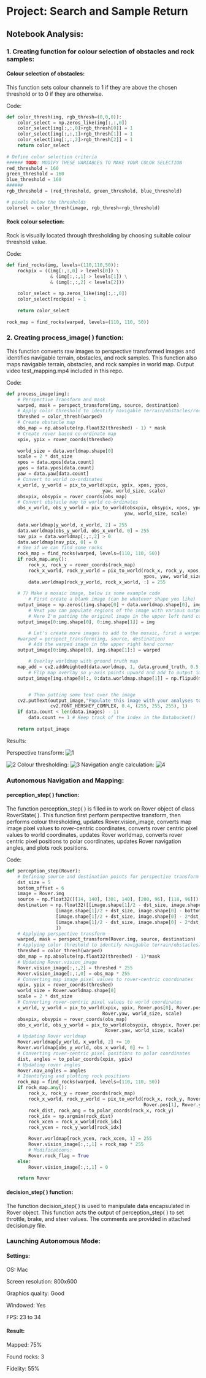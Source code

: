 # Project: Search and Sample Return

## Notebook Analysis:

### 1. Creating function for colour selection of obstacles and rock samples:

#### Colour selection of obstacles:

This function sets colour channels to 1 if they are above the chosen threshold or to 0 if they are otherwise.

Code:
```python
def color_thresh(img, rgb_thresh=(0,0,0)):
    color_select = np.zeros_like(img[:,:,0])
    color_select[img[:,:,0]>rgb_thresh[0]] = 1
    color_select[img[:,:,1]>rgb_thresh[1]] = 1
    color_select[img[:,:,2]>rgb_thresh[2]] = 1
    return color_select
    
# Define color selection criteria
###### TODO: MODIFY THESE VARIABLES TO MAKE YOUR COLOR SELECTION
red_threshold = 160
green_threshold = 160
blue_threshold = 160
######
rgb_threshold = (red_threshold, green_threshold, blue_threshold)

# pixels below the thresholds
colorsel = color_thresh(image, rgb_thresh=rgb_threshold)
```

#### Rock colour selection:

Rock is visually located through thresholding by choosing suitable colour threshold value.

Code:
```python 
def find_rocks(img, levels=(110,110,50)):
    rockpix = ((img[:,:,0] > levels[0]) \
                & (img[:,:,1] > levels[1]) \
                & (img[:,:,2] < levels[2]))
    
    color_select = np.zeros_like(img[:,:,0])
    color_select[rockpix] = 1
    
    return color_select
    
rock_map = find_rocks(warped, levels=(110, 110, 50))
```
### 2. Creating process_image( ) function:

This function converts raw images to perspective transformed images and identifies navigable terrain, obstacles, and rock samples. This function also maps navigable terrain, obstacles, and rock samples in world map. Output video test_mapping.mp4 included in this repo.

Code:
```python
def process_image(img):
    # Perspective Transform and mask
    warped, mask = perspect_transform(img, source, destination)
    # Apply color threshold to identify navigable terrain/obstacles/rock samples
    threshed = color_thresh(warped)
    # Create obstacle map
    obs_map = np.absolute(np.float32(threshed) - 1) * mask
    # Create rover based co-ordinate map
    xpix, ypix = rover_coords(threshed)
    
    world_size = data.worldmap.shape[0]
    scale = 2 * dst_size
    xpos = data.xpos[data.count]
    ypos = data.ypos[data.count]
    yaw = data.yaw[data.count]
    # Convert to world co-ordinates
    x_world, y_world = pix_to_world(xpix, ypix, xpos, ypos,
                                   yaw, world_size, scale)
    obsxpix, obsypix = rover_coords(obs_map)
    # Convert obstacle map to world co-ordinates
    obs_x_world, obs_y_world = pix_to_world(obsxpix, obsypix, xpos, ypos,
                                           yaw, world_size, scale)
    
    data.worldmap[y_world, x_world, 2] = 255
    data.worldmap[obs_y_world, obs_x_world, 0] = 255
    nav_pix = data.worldmap[:,:,2] > 0
    data.worldmap[nav_pix, 0] = 0
    # See if we can find some rocks
    rock_map = find_rocks(warped, levels=(110, 110, 50))
    if rock_map.any():
        rock_x, rock_y = rover_coords(rock_map)
        rock_x_world, rock_y_world = pix_to_world(rock_x, rock_y, xpos,
                                                  ypos, yaw, world_size, scale)
        data.worldmap[rock_y_world, rock_x_world, :] = 255
        
    # 7) Make a mosaic image, below is some example code
        # First create a blank image (can be whatever shape you like)
    output_image = np.zeros((img.shape[0] + data.worldmap.shape[0], img.shape[1]*2, 3))
        # Next you can populate regions of the image with various output
        # Here I'm putting the original image in the upper left hand corner
    output_image[0:img.shape[0], 0:img.shape[1]] = img

        # Let's create more images to add to the mosaic, first a warped image
    #warped = perspect_transform(img, source, destination)
        # Add the warped image in the upper right hand corner
    output_image[0:img.shape[0], img.shape[1]:] = warped

        # Overlay worldmap with ground truth map
    map_add = cv2.addWeighted(data.worldmap, 1, data.ground_truth, 0.5, 0)
        # Flip map overlay so y-axis points upward and add to output_image 
    output_image[img.shape[0]:, 0:data.worldmap.shape[1]] = np.flipud(map_add)


        # Then putting some text over the image
    cv2.putText(output_image,"Populate this image with your analyses to make a video!", (20, 20), 
                cv2.FONT_HERSHEY_COMPLEX, 0.4, (255, 255, 255), 1)
    if data.count < len(data.images) - 1:
        data.count += 1 # Keep track of the index in the Databucket()
    
    return output_image
```

Results:

Perspective transform:
![1](https://user-images.githubusercontent.com/7349926/34482669-7b0b34da-ef87-11e7-803e-b1bae65aef0c.png)

![2](https://user-images.githubusercontent.com/7349926/34482693-ab8f74a4-ef87-11e7-9cb8-299772550db3.png)
Colour thresholding:
![3](https://user-images.githubusercontent.com/7349926/34482702-b65ca1ae-ef87-11e7-9183-009459cb8f47.png)
Navigation angle calculation:
![4](https://user-images.githubusercontent.com/7349926/34482713-bf916b2e-ef87-11e7-8fca-134be59bd410.png)
### Autonomous Navigation and Mapping:

#### perception_step( ) function:
The function perception_step( ) is filled in to work on Rover object of class RoverState( ). This function first perform perspective transform, then performs colour thresholding, updates Rover.vision_image, converts map image pixel values to rover-centric coordinates, converts rover centric pixel values to world coordinates, updates Rover worldmap, converts rover centric pixel positions to polar coordinates, updates Rover navigation angles, and plots rock positions.

Code:
```python
def perception_step(Rover):
    # Defining source and destination points for perspective transform
    dst_size = 5
    bottom_offset = 6
    image = Rover.img
    source = np.float32([[14, 140], [301, 140], [200, 96], [118, 96]])
    destination = np.float32([[image.shape[1]/2 - dst_size, image.shape[0] - bottom_offset],
                  [image.shape[1]/2 + dst_size, image.shape[0] - bottom_offset],
                  [image.shape[1]/2 + dst_size, image.shape[0] - 2*dst_size - bottom_offset], 
                  [image.shape[1]/2 - dst_size, image.shape[0] - 2*dst_size - bottom_offset],
                  ])
    # Applying perspective transform
    warped, mask = perspect_transform(Rover.img, source, destination)
    # Applying color threshold to identify navigable terrain/obstacles/rock samples
    threshed = color_thresh(warped)
    obs_map = np.absolute(np.float32(threshed) - 1)*mask
    # Updating Rover.vision_image
    Rover.vision_image[:,:,2] = threshed * 255
    Rover.vision_image[:,:,0] = obs_map * 255
    # Converting map image pixel values to rover-centric coordinates
    xpix, ypix = rover_coords(threshed)
    world_size = Rover.worldmap.shape[0]
    scale = 2 * dst_size
    # Converting rover-centric pixel values to world coordinates
    x_world, y_world = pix_to_world(xpix, ypix, Rover.pos[0], Rover.pos[1],
                                   Rover.yaw, world_size, scale)
    obsxpix, obsypix = rover_coords(obs_map)
    obs_x_world, obs_y_world = pix_to_world(obsypix, obsypix, Rover.pos[0], Rover.pos[1],
                                    Rover.yaw, world_size, scale)
    # Updating Rover worldmap
    Rover.worldmap[y_world, x_world, 2] += 10
    Rover.worldmap[obs_y_world, obs_x_world, 0] += 1
    # Converting rover-centric pixel positions to polar coordinates
    dist, angles = to_polar_coords(xpix, ypix)
    # Updating rover angles
    Rover.nav_angles = angles
    # Identifying and plotting rock positions
    rock_map = find_rocks(warped, levels=(110, 110, 50))
    if rock_map.any():
        rock_x, rock_y = rover_coords(rock_map)
        rock_x_world, rock_y_world = pix_to_world(rock_x, rock_y, Rover.pos[0],
                                                  Rover.pos[1], Rover.yaw, world_size, scale)
        rock_dist, rock_ang = to_polar_coords(rock_x, rock_y)
        rock_idx = np.argmin(rock_dist)
        rock_xcen = rock_x_world[rock_idx]
        rock_ycen = rock_y_world[rock_idx]

        Rover.worldmap[rock_ycen, rock_xcen, 1] = 255
        Rover.vision_image[:,:,1] = rock_map * 255
        # Modifications:
        Rover.rock_flag = True
    else:
        Rover.vision_image[:,:,1] = 0

    return Rover
```
#### decision_step( ) function:
The function decision_step( ) is used to manipulate data encapsulated in Rover object. This function acts the output of perception_step( ) to set throttle, brake, and steer values. The comments are provided in attached decision.py file.

### Launching Autonomous Mode:

#### Settings:

OS: Mac

Screen resolution: 800x600

Graphics quality: Good

Windowed: Yes

FPS: 23 to 34

#### Result:
Mapped: 75%

Found rocks: 3

Fidelity: 55%
